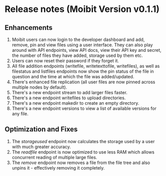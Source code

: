# Release notes (Moibit Version v0.1.1)

## Enhancements

1. Moibit users can now login to the developer dashboard and add, remove, pin and view files using a user interface. They can also play around with API endpoints, view API docs, view their API key and secret, the number of files they have added, storage used by them etc.
2. Users can now reset their password if they forget it.
3. All file addition endpoints (writefile, writetexttofile, writefiles), as well as filestatus and listfiles endpoints now show the pin status of the file in question and the time at which the file was added/updated.
4. There's enhanced file replication (all user files are now pinned across multiple nodes by default).
5. There's a new endpoint stream to add larger files faster.
6. There's a new endpoint writefiles to upload directories.
7. There's a new endpoint makedir to create an empty directory.
8. There's a new endpoint versions to view a list of available versions for any file.

## Optimization and Fixes

1. The _storageused_ endpoint now calculates the storage used by a user with much greater accuracy.
2. The _readfile_ endpoint is now optimized to use less RAM which allows concurrent reading of multiple large files.
3. The _remove_ endpoint now removes a file from the file tree and also unpins it - effectively removing it completely.


